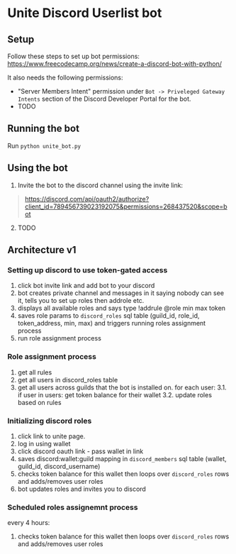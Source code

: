 # Unite Discord Userlist bot

## Setup
Follow these steps to set up bot permissions:
https://www.freecodecamp.org/news/create-a-discord-bot-with-python/

It also needs the following permissions:
* "Server Members Intent" permission under `Bot -> Priveleged Gateway Intents` section of the Discord Developer Portal for the bot.
* TODO

## Running the bot
Run `python unite_bot.py`

## Using the bot

1. Invite the bot to the discord channel using the invite link:
> https://discord.com/api/oauth2/authorize?client_id=789456739023192075&permissions=268437520&scope=bot

2. TODO



## Architecture v1

### Setting up discord to use token-gated access
1. click bot invite link and add bot to your discord
2. bot creates private channel and messages in it saying nobody can see it, tells you to set up roles then addrole etc.
3. displays all available roles and says type !addrule @role min max token
4. saves role params to `discord_roles` sql table (guild_id, role_id, token_address, min, max) and triggers running roles assignment process
5. run role assignment process

### Role assignment process
1. get all rules
2. get all users in discord_roles table
3. get all users across guilds that the bot is installed on. for each user:
3.1. if user in users: get token balance for their wallet
3.2. update roles based on rules

### Initializing discord roles
1. click link to unite page.
2. log in using wallet
3. click discord oauth link - pass wallet in link 
4. saves discord:wallet:guild mapping in `discord_members` sql table (wallet, guild_id, discord_username)
5. checks token balance for this wallet then loops over `discord_roles` rows and adds/removes user roles
6. bot updates roles and invites you to discord

### Scheduled roles assignemnt process
every 4 hours:
1. checks token balance for this wallet then loops over `discord_roles` rows and adds/removes user roles




